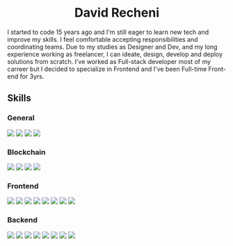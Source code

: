 <h1 align="center">
  <b>David Recheni</b>
</h1>

I started to code 15 years ago and I'm still eager to learn new tech and improve my skills.  I feel comfortable accepting responsibilities and coordinating teams. Due to my studies as Designer and Dev, and my long experience working as freelancer, I can ideate, design, develop and deploy solutions from scratch. I’ve worked as Full-stack developer most of my carreer but I decided to specialize in Frontend and I've been Full-time Front-end for 3yrs. 

<h2> Skills </h2>

<div>
  <h3> General </h3>
  <img src="https://img.shields.io/badge/-GIT-white?style=for-the-badge&logo=git&logoColor=white&labelColor=282828">
  <img src="https://img.shields.io/badge/-Scrum-white?style=for-the-badge&logo=scrum%20alliance&logoColor=white&labelColor=282828">
  <img src="https://img.shields.io/badge/-Adobe%20Illustrator-white?style=for-the-badge&logo=Adobe%20Illustrator&logoColor=white&labelColor=282828">
  <img src="https://img.shields.io/badge/-Adobe%20Photoshop-white?style=for-the-badge&logo=Adobe%20Photoshop&logoColor=white&labelColor=282828">
</div>

<div>
  <h3> Blockchain </h3>
  <img src="https://img.shields.io/badge/-Ethers.js-blue?style=for-the-badge&logo=ethereum&logoColor=blue&labelColor=282828">
  <img src="https://img.shields.io/badge/-Solidity-blue?style=for-the-badge&logo=solidity&logoColor=blue&labelColor=282828">
  <img src="https://img.shields.io/badge/-Truffle-blue?style=for-the-badge&logo=truffle&logoColor=blue&labelColor=282828">
  <img src="https://img.shields.io/badge/-Web3.js-blue?style=for-the-badge&logo=web3.js&logoColor=blue&labelColor=282828">
</div>

<div>
  <h3> Frontend </h3>
  <img src="https://img.shields.io/badge/-React-blue?style=for-the-badge&logo=react&logoColor=blue&labelColor=282828">
  <img src="https://img.shields.io/badge/-NextJs-blue?style=for-the-badge&logo=next.js&logoColor=blue&labelColor=282828">
  <img src="https://img.shields.io/badge/-React%20Query-blue?style=for-the-badge&logo=react%20query&logoColor=blue&labelColor=282828">
  <img src="https://img.shields.io/badge/-Typescript-blue?style=for-the-badge&logo=typescript&logoColor=blue&labelColor=282828">
  <img src="https://img.shields.io/badge/-TailwindCSS-blue?style=for-the-badge&logo=tailwindcss&logoColor=blue&labelColor=282828">
  <img src="https://img.shields.io/badge/-sass-white?style=for-the-badge&logo=sass&logoColor=white&labelColor=282828">
  <img src="https://img.shields.io/badge/-Styled%20components-white?style=for-the-badge&logo=styled%20components&logoColor=white&labelColor=282828">
  <img src="https://img.shields.io/badge/-Three.js-white?style=for-the-badge&logo=three.js&logoColor=white&labelColor=282828">
</div>
   
  
<div>
  <h3> Backend </h3>
  <img src="https://img.shields.io/badge/-Express-white?style=for-the-badge&logo=express&logoColor=white&labelColor=282828">
  <img src="https://img.shields.io/badge/-GraphQL-white?style=for-the-badge&logo=GraphQL&logoColor=white&labelColor=282828">
  <img src="https://img.shields.io/badge/-Rest%20APIs-white?style=for-the-badge&logo=rest&logoColor=white&labelColor=282828">
  <img src="https://img.shields.io/badge/-MongoDB-white?style=for-the-badge&logo=MongoDB&logoColor=white&labelColor=282828">
  <img src="https://img.shields.io/badge/-Node.js-white?style=for-the-badge&logo=node.js&logoColor=white&labelColor=282828">
  <img src="https://img.shields.io/badge/-Nest.js-white?style=for-the-badge&logo=nestjs&logoColor=white&labelColor=282828">
  <img src="https://img.shields.io/badge/-tRPCs-white?style=for-the-badge&logo=trpc&logoColor=white&labelColor=282828">
  <img src="https://img.shields.io/badge/-Prisma-white?style=for-the-badge&logo=prisma&logoColor=white&labelColor=282828">
</div>


